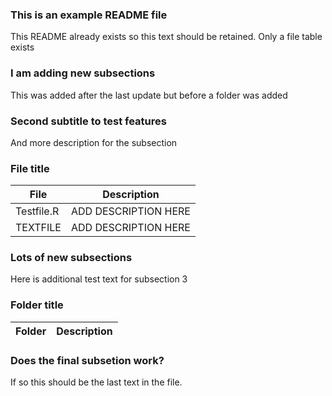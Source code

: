 ### This is an example README file
This README already exists so this text should be retained. Only a file table exists



### I am adding new subsections
This was added after the last update but before a folder was added


### Second subtitle to test features
And more description for the subsection

### File title

| File | Description |
| ----------- | ----------- |
| Testfile.R | ADD DESCRIPTION HERE |
| TEXTFILE | ADD DESCRIPTION HERE |

### Lots of new subsections
Here is additional test text for subsection 3

### Folder title

| Folder | Description |
| ----------- | ----------- |

### Does the final subsetion work?
If so this should be the last text in the file.
